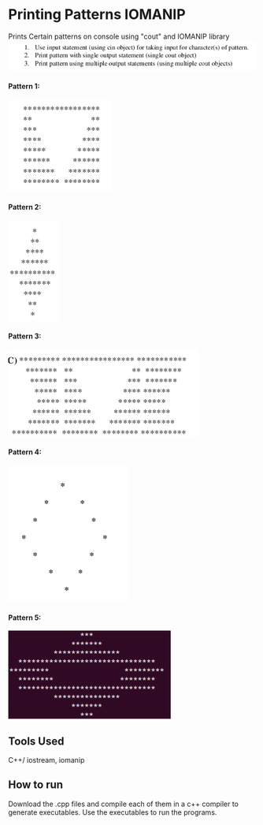 # Printing Patterns IOMANIP
Prints Certain patterns on console using "cout" and IOMANIP library
![Limitations](limitations.png)
#### Pattern 1:
![Pattern1](pattern1.png)
#### Pattern 2:
![Pattern1](pattern2.png)
#### Pattern 3:
![Pattern1](pattern3.png)
#### Pattern 4:
![Pattern1](pattern4.png)
#### Pattern 5:
![Pattern1](pattern5.png)

## Tools Used
C++/ iostream, iomanip
## How to run
Download the .cpp files and compile each of them in a c++ compiler to generate executables. Use the executables to run the programs.

